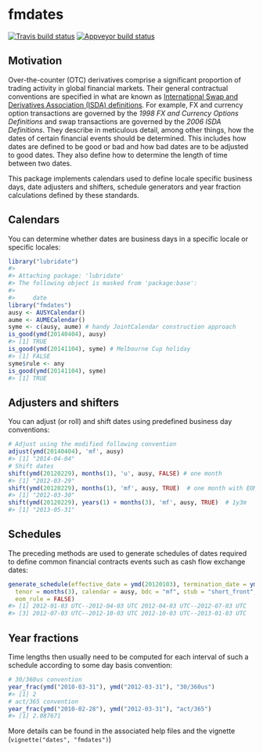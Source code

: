 
<!-- README.md is generated from README.Rmd. Please edit that file -->
fmdates
=======

[![Travis build status](https://travis-ci.org/imanuelcostigan/fmdates.svg?branch=master)](https://travis-ci.org/imanuelcostigan/fmdates) [![Appveyor build status](https://ci.appveyor.com/api/projects/status/i8io32eoft5rsb6n/branch/master?svg=true)](https://ci.appveyor.com/project/imanuelcostigan/fmdates/branch/master)

Motivation
----------

Over-the-counter (OTC) derivatives comprise a significant proportion of trading activity in global financial markets. Their general contractual conventions are specified in what are known as [International Swap and Derivatives Association (ISDA) definitions](http://www.isda.org/publications/isdadefslist.aspx). For example, FX and currency option transactions are governed by the *1998 FX and Currency Options Definitions* and swap transactions are governed by the *2006 ISDA Definitions*. They describe in meticulous detail, among other things, how the dates of certain financial events should be determined. This includes how dates are defined to be good or bad and how bad dates are to be adjusted to good dates. They also define how to determine the length of time between two dates.

This package implements calendars used to define locale specific business days, date adjusters and shifters, schedule generators and year fraction calculations defined by these standards.

Calendars
---------

You can determine whether dates are business days in a specific locale or specific locales:

``` r
library("lubridate")
#> 
#> Attaching package: 'lubridate'
#> The following object is masked from 'package:base':
#> 
#>     date
library("fmdates")
ausy <- AUSYCalendar()
aume <- AUMECalendar()
syme <- c(ausy, aume) # handy JointCalendar construction approach
is_good(ymd(20140404), ausy)
#> [1] TRUE
is_good(ymd(20141104), syme) # Melbourne Cup holiday
#> [1] FALSE
syme$rule <- any
is_good(ymd(20141104), syme)
#> [1] TRUE
```

Adjusters and shifters
----------------------

You can adjust (or roll) and shift dates using predefined business day conventions:

``` r
# Adjust using the modified following convention
adjust(ymd(20140404), 'mf', ausy)
#> [1] "2014-04-04"
# Shift dates
shift(ymd(20120229), months(1), 'u', ausy, FALSE) # one month
#> [1] "2012-03-29"
shift(ymd(20120229), months(1), 'mf', ausy, TRUE)  # one month with EOM rule
#> [1] "2012-03-30"
shift(ymd(20120229), years(1) + months(3), 'mf', ausy, TRUE)  # 1y3m
#> [1] "2013-05-31"
```

Schedules
---------

The preceding methods are used to generate schedules of dates required to define common financial contracts events such as cash flow exchange dates:

``` r
generate_schedule(effective_date = ymd(20120103), termination_date = ymd(20130103), 
  tenor = months(3), calendar = ausy, bdc = "mf", stub = "short_front", 
  eom_rule = FALSE)
#> [1] 2012-01-03 UTC--2012-04-03 UTC 2012-04-03 UTC--2012-07-03 UTC
#> [3] 2012-07-03 UTC--2012-10-03 UTC 2012-10-03 UTC--2013-01-03 UTC
```

Year fractions
--------------

Time lengths then usually need to be computed for each interval of such a schedule according to some day basis convention:

``` r
# 30/360us convention
year_frac(ymd("2010-03-31"), ymd("2012-03-31"), "30/360us")
#> [1] 2
# act/365 convention
year_frac(ymd("2010-02-28"), ymd("2012-03-31"), "act/365")
#> [1] 2.087671
```

More details can be found in the associated help files and the vignette (`vignette("dates", "fmdates")`)
